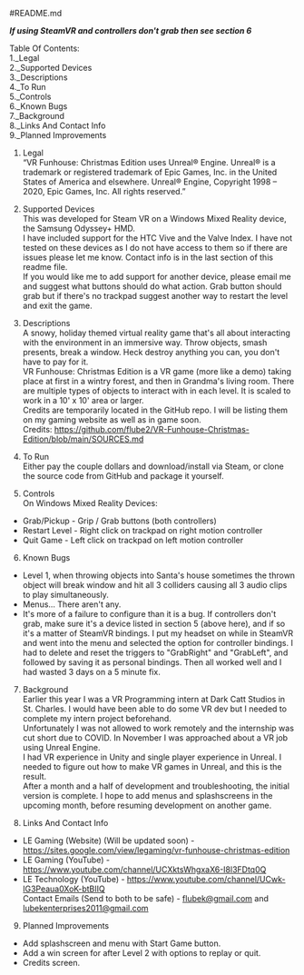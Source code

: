#README.md
  
  ***If using SteamVR and controllers don't grab then see section 6***
  
Table Of Contents:  
1._Legal  
2._Supported Devices  
3._Descriptions  
4._To Run  
5._Controls  
6._Known Bugs  
7._Background  
8._Links And Contact Info  
9._Planned Improvements
  
  
  
1. Legal  
“VR Funhouse: Christmas Edition uses Unreal® Engine. Unreal® is a trademark or registered trademark of Epic Games, Inc. in the United States of America and elsewhere.
Unreal® Engine, Copyright 1998 – 2020, Epic Games, Inc. All rights reserved.”  
  
  
2. Supported Devices  
This was developed for Steam VR on a Windows Mixed Reality device, the Samsung Odyssey+ HMD.  
I have included support for the HTC Vive and the Valve Index. I have not tested on these devices as I do not have access to them so if there are issues please let me know. Contact info is in the last section of this readme file.  
If you would like me to add support for another device, please email me and suggest what buttons should do what action. Grab button should grab but if there's no trackpad suggest another way to restart the level and exit the game.  
  
  
3. Descriptions  
A snowy, holiday themed virtual reality game that's all about interacting with the environment in an immersive way. Throw objects, smash presents, break a window. Heck destroy anything you can, you don't have to pay for it.  
VR Funhouse: Christmas Edition is a VR game (more like a demo) taking place at first in a wintry forest, and then in Grandma's living room. There are multiple types of objects to interact with in each level. It is scaled to work in a 10' x 10' area or larger.  
Credits are temporarily located in the GitHub repo. I will be listing them on my gaming website as well as in game soon.  
Credits: https://github.com/flube2/VR-Funhouse-Christmas-Edition/blob/main/SOURCES.md  
  
  
4. To Run  
Either pay the couple dollars and download/install via Steam, or clone the source code from GitHub and package it yourself.  
  
  
5. Controls  
On Windows Mixed Reality Devices:  
- Grab/Pickup - Grip / Grab buttons (both controllers)  
- Restart Level - Right click on trackpad on right motion controller  
- Quit Game - Left click on trackpad on left motion controller
  
  
6. Known Bugs  
- Level 1, when throwing objects into Santa's house sometimes the thrown object will break window and hit all 3 colliders causing all 3 audio clips to play simultaneously.  
- Menus... There aren't any.  
- It's more of a failure to configure than it is a bug. If controllers don't grab, make sure it's a device listed in section 5 (above here), and if so it's a matter of SteamVR bindings. I put my headset on while in SteamVR and went into the menu and selected the option for controller bindings. I had to delete and reset the triggers to "GrabRight" and "GrabLeft", and followed by saving it as personal bindings. Then all worked well and I had wasted 3 days on a 5 minute fix.
  
  
7. Background  
Earlier this year I was a VR Programming intern at Dark Catt Studios in St. Charles. I would have been able to do some VR dev but I needed to complete my intern project beforehand.  
Unfortunately I was not allowed to work remotely and the internship was cut short due to COVID. In November I was approached about a VR job using Unreal Engine.  
I had VR experience in Unity and single player experience in Unreal. I needed to figure out how to make VR games in Unreal, and this is the result.  
After a month and a half of development and troubleshooting, the initial version is complete. I hope to add menus and splashscreens in the upcoming month, before resuming development on another game.   
  
  
8. Links And Contact Info  
- LE Gaming (Website) (Will be updated soon) -  https://sites.google.com/view/legaming/vr-funhouse-christmas-edition  
- LE Gaming (YouTube) -  https://www.youtube.com/channel/UCXktsWhgxaX6-I8l3FDtq0Q  
- LE Technology (YouTube) - https://www.youtube.com/channel/UCwk-lG3Peaua0XoK-btBIIQ  
Contact Emails (Send to both to be safe) - flubek@gmail.com and lubekenterprises2011@gmail.com  


9. Planned Improvements  
- Add splashscreen and menu with Start Game button.
- Add a win screen for after Level 2 with options to replay or quit.
- Credits screen.